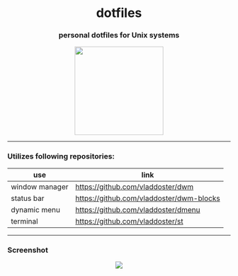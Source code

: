 <div align=center>
  
# dotfiles
### personal dotfiles for Unix systems

<img src="https://github.com/vladdoster/dotfiles/blob/master/.config/assets/arch-user.png?raw=true" data-canonical-src="https://github.com/vladdoster/dotfiles/blob/master/.config/assets/arch-user.png?raw=true" width="200" height="200" />

</div>

---

### Utilizes following repositories:

|       use      |                 link                     |
| -------------- | ---------------------------------------- |
| window manager | https://github.com/vladdoster/dwm        |
|   status bar   | https://github.com/vladdoster/dwm-blocks |
|  dynamic menu  | https://github.com/vladdoster/dmenu      |
|    terminal    | https://github.com/vladdoster/st         |

---

### Screenshot

<div align=center>

<img src="https://github.com/vladdoster/dotfiles/blob/master/.config/assets/system_screenshot.png" data-canonical-src="https://github.com/vladdoster/dotfiles/blob/master/.config/assets/system_screenshot.png"/>

</div>

